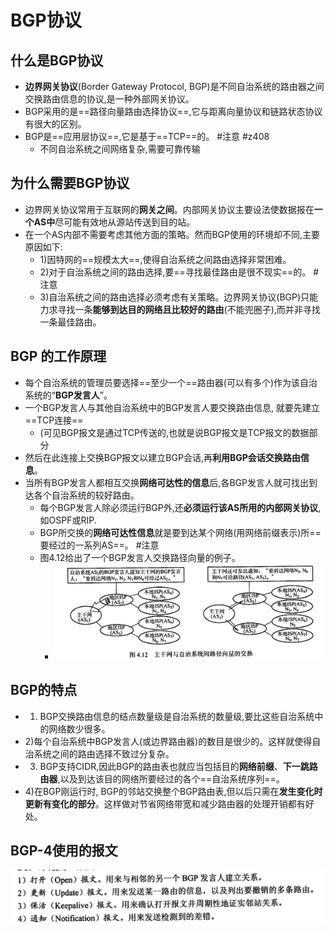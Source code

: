 # BGP协议
## 什么是BGP协议
- **边界网关协议**(Border Gateway Protocol, BGP)是不同自治系统的路由器之间交换路由信息的协议,是一种外部网关协议。
- BGP采用的是==路径向量路由选择协议==,它与距离向量协议和链路状态协议有很大的区别。
- BGP是==应用层协议==,它是基于==TCP==的。 #注意 #z408 
	- 不同自治系统之间网络复杂,需要可靠传输

	
## 为什么需要BGP协议
- 边界网关协议常用于互联网的**网关之间**。内部网关协议主要设法使数据报在**一个AS中**尽可能有效地从源站传送到目的站。
- 在一个AS内部不需要考虑其他方面的策略。然而BGP使用的环境却不同,主要原因如下:
	- 1)因特网的==规模太大==,使得自治系统之间路由选择非常困难。
	- 2)对于自治系统之间的路由选择,要==寻找最佳路由是很不现实==的。 #注意
	- 3)自治系统之间的路由选择必须考虑有关策略。边界网关协议(BGP)只能力求寻找一条**能够到达目的网络且比较好的路由**(不能兜圈子),而并非寻找一条最佳路由。

## BGP 的工作原理
- 每个自治系统的管理员要选择==至少一个==路由器(可以有多个)作为该自治系统的“**BGP发言人**”。
- 一个BGP发言人与其他自治系统中的BGP发言人要交换路由信息, 就要先建立==TCP连接==
	- (可见BGP报文是通过TCP传送的,也就是说BGP报文是TCP报文的数据部分
- 然后在此连接上交换BGP报文以建立BGP会话,再**利用BGP会话交换路由信息**。
- 当所有BGP发言人都相互交换**网络可达性的信息**后,各BGP发言人就可找出到达各个自治系统的较好路由。
	- 每个BGP发言人除必须运行BGP外,还**必须运行该AS所用的内部网关协议**,如OSPF或RIP. 
	- BGP所交换的**网络可达性信息**就是要到达某个网络(用网络前缀表示)所==要经过的一系列AS==。  #注意
	- 图4.12给出了一个BGP发言人交换路径向量的例子。
		- ![](attachments/Pasted%20image%2020221012192840.png)
## BGP的特点
- 1) BGP交换路由信息的结点数量级是自治系统的数量级,要比这些自治系统中的网络数少很多。
- 2)每个自治系统中BGP发言人(或边界路由器)的数目是很少的。这样就使得自治系统之间的路由选择不致过分复杂。
- 3) BGP支持CIDR,因此BGP的路由表也就应当包括目的**网络前缀**、**下一跳路由器**,以及到达该目的网络所要经过的各个==自治系统序列==。
- 4)在BGP刚运行时, BGP的邻站交换整个BGP路由表,但以后只需在**发生变化时更新有变化的部分**。这样做对节省网络带宽和减少路由器的处理开销都有好处。
<!--SR:!2022-10-17,4,270-->

## BGP-4使用的报文
![](attachments/Pasted%20image%2020221012193241.png)